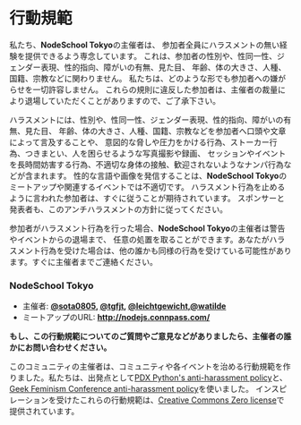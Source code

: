 # 行動規範

私たち、**NodeSchool Tokyo**の主催者は、
参加者全員にハラスメントの無い経験を提供できるよう専念しています。
これは、参加者の性別や、性同一性、ジェンダー表現、性的指向、障がいの有無、見た目、
年齢、体の大きさ、人種、国籍、宗教などに関わりません。
私たちは、どのような形でも参加者への嫌がらせを一切許容しません。
これらの規則に違反した参加者は、主催者の裁量により退場していただくことがありますので、ご了承下さい。


ハラスメントには、性別や、性同一性、ジェンダー表現、性的指向、障がいの有無、見た目、
年齢、体の大きさ、人種、国籍、宗教などを参加者へ口頭や文章によって言及することや、
意図的な脅しや圧力をかける行為、ストーカー行為、つきまとい、人を困らせるような写真撮影や録画、
セッションやイベントを長時間妨害する行為、不適切な身体の接触、歓迎されないようなナンパ行為などが含まれます。
性的な言語や画像を発信することは、**NodeSchool Tokyo**のミートアップや関連するイベントでは不適切です。
ハラスメント行為を止めるように言われた参加者は、すぐに従うことが期待されています。
スポンサーと発表者も、このアンチハラスメントの方針に従ってください。


参加者がハラスメント行為を行った場合、**NodeSchool Tokyo**の主催者は警告やイベントからの退場まで、
任意の処置を取ることができます。あなたがハラスメント行為を受けた場合は、他の誰かも同様の行為を受けている可能性があります。すぐに主催者までご連絡ください。

### **NodeSchool Tokyo**

* 主催者: **[@sota0805](https://twitter.com/sota0805), [@tgfjt](https://twitter.com/tgfjt), [@leichtgewicht](https://twitter.com/leichtgewicht),[@watilde](https://twitter.com/watilde)**
* ミートアップのURL: **http://nodejs.connpass.com/**

**もし、この行動規範についてのご質問やご意見などがありましたら、主催者の誰かにお問い合わせください。**


このコミュニティの主催者は、コミュニティや各イベントを治める行動規範を作りました。私たちは、出発点として[PDX
Python's anti-harassment policy](http://www.meetup.com/pdxpython/pages/Code_of_Conduct/)と、[Geek Feminism Conference anti-harassment policy](http://geekfeminism.wikia.com/wiki/Conference_anti-harassment/Policy)を使いました。
インスピレーションを受けたこれらの行動規範は、[Creative Commons Zero license](http://creativecommons.org/publicdomain/zero/1.0/)で提供されています。
